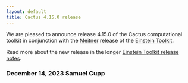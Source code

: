 ```yaml
---
layout: default
title: Cactus 4.15.0 release
---
```

We are pleased to announce release 4.15.0 of the Cactus computational toolkit
in conjunction with the [Meitner](https://en.wikipedia.org/wiki/Lise_Meitner)
release of the
[Einstein Toolkit](https://einsteintoolkit.org).

Read more about the new release in the longer
[Einstein Toolkit release notes](https://einsteintoolkit.org/about/releases/ET_2023_05_announcement.html).

### December 14, 2023 Samuel Cupp

